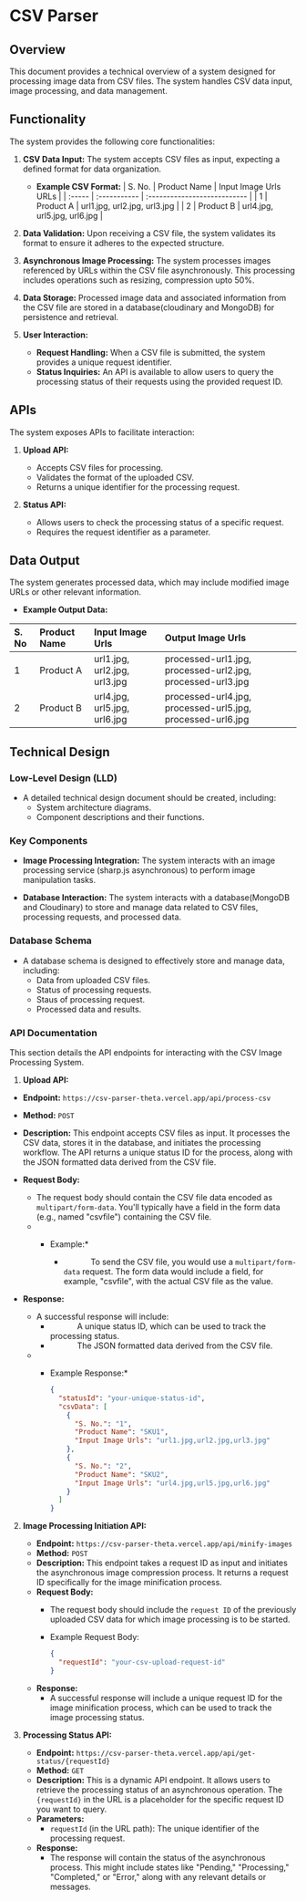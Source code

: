 # CSV Parser

## Overview

This document provides a technical overview of a system designed for processing image data from CSV files. The system handles CSV data input, image processing, and data management.

## Functionality

The system provides the following core functionalities:

1.  **CSV Data Input:** The system accepts CSV files as input, expecting a defined format for data organization.

    - **Example CSV Format:**
      | S. No. | Product Name | Input Image Urls URLs        |
      | :----- | :----------- | :--------------------------- |
      | 1      | Product A    | url1.jpg, url2.jpg, url3.jpg |
      | 2      | Product B    | url4.jpg, url5.jpg, url6.jpg |

2.  **Data Validation:** Upon receiving a CSV file, the system validates its format to ensure it adheres to the expected structure.
3.  **Asynchronous Image Processing:** The system processes images referenced by URLs within the CSV file asynchronously. This processing includes operations such as resizing, compression upto 50%.
4.  **Data Storage:** Processed image data and associated information from the CSV file are stored in a database(cloudinary and MongoDB) for persistence and retrieval.
5.  **User Interaction:**

    - **Request Handling:** When a CSV file is submitted, the system provides a unique request identifier.
    - **Status Inquiries:** An API is available to allow users to query the processing status of their requests using the provided request ID.

## APIs

The system exposes APIs to facilitate interaction:

1.  **Upload API:**

    - Accepts CSV files for processing.
    - Validates the format of the uploaded CSV.
    - Returns a unique identifier for the processing request.

2.  **Status API:**

    - Allows users to check the processing status of a specific request.
    - Requires the request identifier as a parameter.

## Data Output

The system generates processed data, which may include modified image URLs or other relevant information.

- **Example Output Data:**

| S. No | Product Name | Input Image Urls             | Output Image Urls                                          |
| :---- | :----------- | :--------------------------- | :--------------------------------------------------------- |
| 1     | Product A    | url1.jpg, url2.jpg, url3.jpg | processed-url1.jpg, processed-url2.jpg, processed-url3.jpg |
| 2     | Product B    | url4.jpg, url5.jpg, url6.jpg | processed-url4.jpg, processed-url5.jpg, processed-url6.jpg |

## Technical Design

### Low-Level Design (LLD)

- A detailed technical design document should be created, including:
  - System architecture diagrams.
  - Component descriptions and their functions.

### Key Components

- **Image Processing Integration:** The system interacts with an image processing service (sharp.js asynchronous) to perform image manipulation tasks.

- **Database Interaction:** The system interacts with a database(MongoDB and Cloudinary) to store and manage data related to CSV files, processing requests, and processed data.

### Database Schema

- A database schema is designed to effectively store and manage data, including:
  - Data from uploaded CSV files.
  - Status of processing requests.
  - Staus of processing request.
  - Processed data and results.

### API Documentation

This section details the API endpoints for interacting with the CSV Image Processing System.

1. **Upload API:**

* **Endpoint:** `https://csv-parser-theta.vercel.app/api/process-csv`
* **Method:** `POST`
* **Description:** This endpoint accepts CSV files as input. It processes the CSV data, stores it in the database, and initiates the processing workflow. The API returns a unique status ID for the process, along with the JSON formatted data derived from the CSV file.
* **Request Body:**
    * The request body should contain the CSV file data encoded as `multipart/form-data`. You'll typically have a field in the form data (e.g., named "csvfile") containing the CSV file.
    * * Example:*
        
        *             To send the CSV file, you would use a `multipart/form-data` request. The form data would include a field, for example, "csvfile", with the actual CSV file as the value.
            
* **Response:**
    * A successful response will include:
        *             A unique status ID, which can be used to track the processing status.
        *             The JSON formatted data derived from the CSV file.
    * * Example Response:*
        
        ```json
        {
          "statusId": "your-unique-status-id",
          "csvData": [
            {
              "S. No.": "1",
              "Product Name": "SKU1",
              "Input Image Urls": "url1.jpg,url2.jpg,url3.jpg"
            },
            {
              "S. No.": "2",
              "Product Name": "SKU2",
              "Input Image Urls": "url4.jpg,url5.jpg,url6.jpg"
            }
          ]
        }
        ```

2.  **Image Processing Initiation API:**

    - **Endpoint:** `https://csv-parser-theta.vercel.app/api/minify-images`
    - **Method:** `POST`
    - **Description:** This endpoint takes a request ID as input and initiates the asynchronous image compression process. It returns a request ID specifically for the image minification process.
    - **Request Body:**
      - The request body should include the `request ID` of the previously uploaded CSV data for which image processing is to be started.

      - Example Request Body:
        ```json
        {
          "requestId": "your-csv-upload-request-id"
        }
        ```
    - **Response:**
      - A successful response will include a unique request ID for the image minification process, which can be used to track the image processing status.

3.  **Processing Status API:**

    - **Endpoint:** `https://csv-parser-theta.vercel.app/api/get-status/{requestId}`
    - **Method:** `GET`
    - **Description:** This is a dynamic API endpoint. It allows users to retrieve the processing status of an asynchronous operation. The `{requestId}` in the URL is a placeholder for the specific request ID you want to query.
    - **Parameters:**
      - `requestId` (in the URL path): The unique identifier of the processing request.
    - **Response:**
      - The response will contain the status of the asynchronous process. This might include states like "Pending," "Processing," "Completed," or "Error," along with any relevant details or messages.
